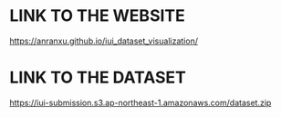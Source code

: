 # LINK TO THE WEBSITE
https://anranxu.github.io/iui_dataset_visualization/
# LINK TO THE DATASET
https://iui-submission.s3.ap-northeast-1.amazonaws.com/dataset.zip